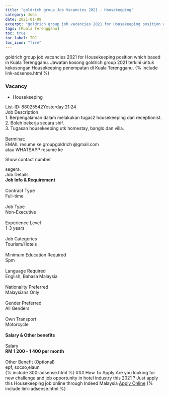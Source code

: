 ```yaml
---
title: "goldrich group Job Vacancies 2021 - Housekeeping" 
category: Jobs 
date: 2021-01-09 
excerpt: "goldrich group job vacancies 2021 for Housekeeping position which based in Kuala Terengganu. Jawatan kosong goldrich group 2021 terkini untuk kekosongan Housekeeping penempatan di Kuala Terengganu" 
tags: [Kuala Terengganu] 
toc: true 
toc_label: TOC 
toc_icon: "fire" 
--- 
```


goldrich group job vacancies 2021 for Housekeeping position which based in Kuala Terengganu. Jawatan kosong goldrich group 2021 terkini untuk kekosongan Housekeeping penempatan di Kuala Terengganu. 
{% include link-adsense.html %} 
### Vacancy 
- Housekeeping 
<div><p></p><div><div>List-ID: 88025542Yesterday 21:24</div>
<div><div>Job Description</div><div></div><div>
1. Berpengalaman dalam melakukan tugas2 housekeeping dan receptionist.<br>
2. Boleh bekerja secara shif.<br>
3. Tugasan housekeeping utk homestay, banglo dan villa.<br>
<br>
Berminat:<br>
EMAIL resume ke groupgoldrich @gmail.com<br>
atau WHATSAPP resume ke <p>Show contact number</p> segera.</div><div>
Job Details</div><div><div><div><div><div><b>
Job Info &amp; Requirement</b></div></div><br>
</div><div><div><div>
Contract Type</div><div>
Full-time</div></div><br>
<div><div>
Job Type</div><div>
Non-Executive</div></div><br>
<div><div>
Experience Level</div><div>
1-3 years</div></div><br>
<div><div>
Job Categories</div><div>
Tourism/Hotels</div></div><br>
<div><div>
Minimum Education Required</div><div>
Spm</div></div><br>
<div><div>
Language Required</div><div>
English, Bahasa Malaysia</div></div><br>
<div><div>
Nationality Preferred</div><div>
Malaysians Only</div></div><br>
<div><div>
Gender Preferred</div><div>
All Genders</div></div><br>
<div><div>
Own Transport</div><div>
Motorcycle</div></div><br>
</div></div><div><div><div><div><b>
Salary &amp; Other benefits</b></div></div><br>
</div><div><div><div>
Salary</div><div><b>
RM 1 200 - 1 400 per month</b></div></div><br>
<div><div>
Other Benefit (Optional)</div><div>
epf, socso,elaun</div></div></div></div></div></div></div></div> 
{% include 300-adsense.html %} 
### How To Apply 
Are you looking for new challenge and job opportunity in hotel industry this 2021 ?
Just apply this Housekeeping job online through Indeed Malaysia 
<a href="https://malaysia.indeed.com/viewjob?jk=c0bcd5aaec5487d7" class="btn btn--info" target="_blank" rel="nofollow noopenner">Apply Online</a> 
{% include link-adsense.html %} 